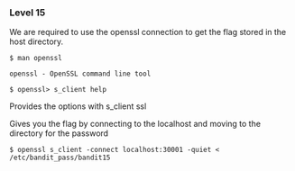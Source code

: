 ### Level 15

We are required to use the openssl connection to get the flag stored in the host directory.

```
$ man openssl

openssl - OpenSSL command line tool
```

```
$ openssl> s_client help
```
Provides the options with s_client ssl


Gives you the flag by connecting to the localhost and moving to the directory for the password
```
$ openssl s_client -connect localhost:30001 -quiet < /etc/bandit_pass/bandit15
```